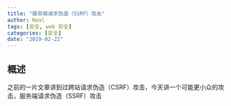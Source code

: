 ```yaml
---
title: "服务端请求伪造（SSRF）攻击"
author: Neal
tags: [安全, web 安全]
categories: [安全]
date: "2019-02-22" 
---
```


## 概述

之前的一片文章讲到过跨站请求伪造（CSRF）攻击，今天讲一个可能更小众的攻击，服务端请求伪造（SSRF）攻击